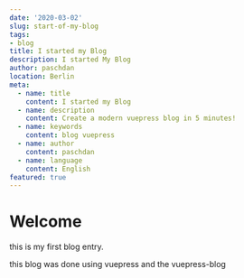 ```yaml
---
date: '2020-03-02'
slug: start-of-my-blog 
tags:
- blog
title: I started my Blog
description: I started My Blog
author: paschdan
location: Berlin
meta:
  - name: title
    content: I started my Blog
  - name: description
    content: Create a modern vuepress blog in 5 minutes!
  - name: keywords
    content: blog vuepress
  - name: author
    content: paschdan
  - name: language
    content: English
featured: true
---
```



# Welcome

this is my first blog entry.

this blog was done using vuepress and the vuepress-blog

